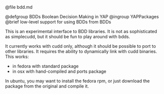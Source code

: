 @file bdd.md

@defgroup BDDs Boolean Decision Making in YAP
@ingroup YAPPackages
@brief low-level support for using BDDs from BDDs

This is an experimental interface to BDD libraries. It is not as
sophisticated as simplecudd, but it should be fun to play around with bdds.

It currently works with cudd only, although it should be possible to
port to other libraries. It requires the ability to dynamically link
with cudd binaries. This works:

- in fedora with standard package
- in osx with hand-compiled and ports package

In ubuntu, you may want to install the fedora rpm, or just download the package from the original
 and compile it.


